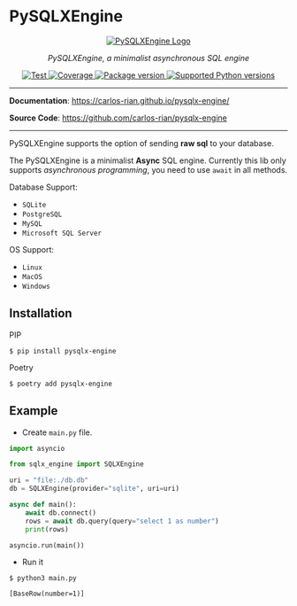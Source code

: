 # PySQLXEngine

<p align="center">
  <a href="/"><img src="https://carlos-rian.github.io/pysqlx-engine/img/logo-text3.png" alt="PySQLXEngine Logo"></a>
</p>
<p align="center">
    <em>PySQLXEngine, a minimalist asynchronous SQL engine</em>
</p>

<p align="center">
<a href="https://github.com/carlos-rian/pysqlx-engine/actions?query=workflow%3ATest+event%3Apush+branch%3Amain" target="_blank">
    <img src="https://github.com/carlos-rian/pysqlx-engine/workflows/Test/badge.svg?event=push&branch=main" alt="Test">
</a>
<a href="https://app.codecov.io/gh/carlos-rian/pysqlx-engine" target="_blank">
    <img src="https://img.shields.io/codecov/c/github/carlos-rian/pysqlx-engine?color=%2334D058" alt="Coverage">
</a>
<a href="https://pypi.org/project/pysqlx-engine" target="_blank">
    <img src="https://img.shields.io/pypi/v/pysqlx-engine?color=%2334D058&label=pypi%20package" alt="Package version">
</a>
<a href="https://pypi.org/project/pysqlx-engine" target="_blank">
    <img src="https://img.shields.io/pypi/pyversions/pysqlx-engine.svg?color=%2334D058" alt="Supported Python versions">
</a>
</p>

---

**Documentation**: <a href="https://carlos-rian.github.io/pysqlx-engine/" target="_blank">https://carlos-rian.github.io/pysqlx-engine/</a>

**Source Code**: <a href="https://github.com/carlos-rian/pysqlx-engine" target="_blank">https://github.com/carlos-rian/pysqlx-engine</a>

---

PySQLXEngine supports the option of sending **raw sql** to your database.

The PySQLXEngine is a minimalist **Async** SQL engine. Currently this lib only supports *asynchronous programming*, you need to use `await` in all methods.

Database Support:

* `SQLite`
* `PostgreSQL`
* `MySQL`
* `Microsoft SQL Server`

OS Support:

* `Linux`
* `MacOS`
* `Windows`

## Installation


PIP

```console
$ pip install pysqlx-engine
```

Poetry

```console
$ poetry add pysqlx-engine
```


## Example

* Create `main.py` file.

```python
import asyncio

from sqlx_engine import SQLXEngine

uri = "file:./db.db"
db = SQLXEngine(provider="sqlite", uri=uri)

async def main():
    await db.connect()
    rows = await db.query(query="select 1 as number")
    print(rows)

asyncio.run(main())
```

* Run it

<div class="termy">

```console
$ python3 main.py

[BaseRow(number=1)]
```
</div>
